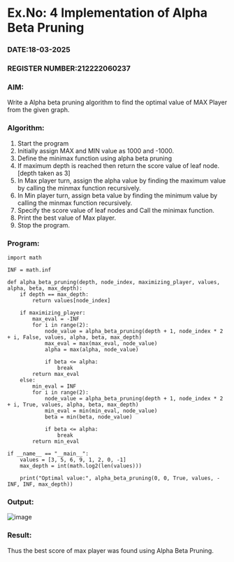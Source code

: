 # Ex.No: 4   Implementation of Alpha Beta Pruning 
### DATE:18-03-2025                                                                          
### REGISTER NUMBER:212222060237
### AIM: 
Write a Alpha beta pruning algorithm to find the optimal value of MAX Player from the given graph.
### Algorithm:
1. Start the program
2. Initially  assign MAX and MIN value as 1000 and -1000.
3.  Define the minimax function  using alpha beta pruning
4.  If maximum depth is reached then return the score value of leaf node. [depth taken as 3]
5.  In Max player turn, assign the alpha value by finding the maximum value by calling the minmax function recursively.
6.  In Min player turn, assign beta value by finding the minimum value by calling the minmax function recursively.
7.  Specify the score value of leaf nodes and Call the minimax function.
8.  Print the best value of Max player.
9.  Stop the program. 

### Program:
```
import math

INF = math.inf

def alpha_beta_pruning(depth, node_index, maximizing_player, values, alpha, beta, max_depth):
    if depth == max_depth:
        return values[node_index]

    if maximizing_player:
        max_eval = -INF
        for i in range(2):
            node_value = alpha_beta_pruning(depth + 1, node_index * 2 + i, False, values, alpha, beta, max_depth)
            max_eval = max(max_eval, node_value)
            alpha = max(alpha, node_value)
            
            if beta <= alpha:
                break  
        return max_eval
    else:
        min_eval = INF
        for i in range(2):
            node_value = alpha_beta_pruning(depth + 1, node_index * 2 + i, True, values, alpha, beta, max_depth)
            min_eval = min(min_eval, node_value)
            beta = min(beta, node_value)
            
            if beta <= alpha:
                break  
        return min_eval

if __name__ == "__main__":
    values = [3, 5, 6, 9, 1, 2, 0, -1]
    max_depth = int(math.log2(len(values))) 

    print("Optimal value:", alpha_beta_pruning(0, 0, True, values, -INF, INF, max_depth))
```

### Output:
![image](https://github.com/user-attachments/assets/27bb4533-af55-4c46-91d2-41f4ecd95367)

### Result:
Thus the best score of max player was found using Alpha Beta Pruning.
